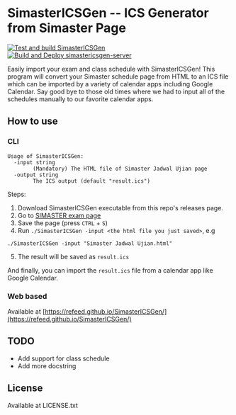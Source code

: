 # SimasterICSGen -- ICS Generator from Simaster Page

[![Test and build SimasterICSGen](https://github.com/refeed/SimasterICSGen/actions/workflows/gotest.yml/badge.svg)](https://github.com/refeed/SimasterICSGen/actions/workflows/gotest.yml)
[![Build and Deploy simastericsgen-server](https://github.com/refeed/SimasterICSGen/actions/workflows/deploysmicsweb.yml/badge.svg)](https://github.com/refeed/SimasterICSGen/actions/workflows/deploysmicsweb.yml)

Easily import your exam and class schedule with SimasterICSGen! This program
will convert your Simaster schedule page from HTML to an ICS file which can
be imported by a variety of calendar apps including Google Calendar. Say good
bye to those old times where we had to input all of the schedules manually to our
favorite calendar apps.

## How to use

### CLI

```
Usage of SimasterICSGen:
  -input string
        (Mandatory) The HTML file of Simaster Jadwal Ujian page
  -output string
        The ICS output (default "result.ics")
```

Steps:
1. Download SimasterICSGen executable from this repo's releases page.
2. Go to [SIMASTER exam page](https://simaster.ugm.ac.id/akademik/mhs_jadwal_ujian/view)
3. Save the page (press `CTRL` + `S`)
4. Run `./SimasterICSGen -input <the html file you just saved>`, e.g
```
./SimasterICSGen -input "Simaster Jadwal Ujian.html"
```
5. The result will be saved as `result.ics`

And finally, you can import the `result.ics` file from a calendar app like Google
Calendar.

### Web based

Available at [https://refeed.github.io/SimasterICSGen/](https://refeed.github.io/SimasterICSGen/)

## TODO

- Add support for class schedule
- Add more docstring

## License

Available at LICENSE.txt
